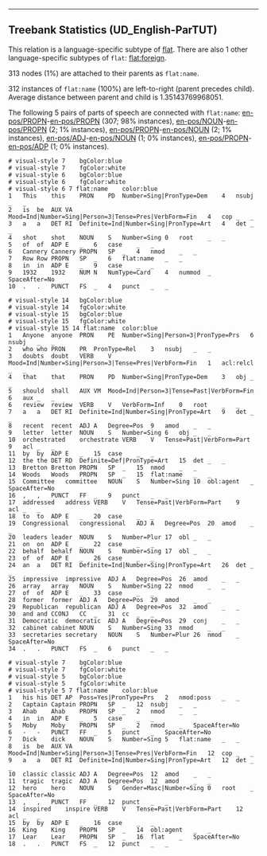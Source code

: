 

--------------------------------------------------------------------------------

## Treebank Statistics (UD_English-ParTUT)

This relation is a language-specific subtype of [flat]().
There are also 1 other language-specific subtypes of `flat`: [flat:foreign]().

313 nodes (1%) are attached to their parents as `flat:name`.

312 instances of `flat:name` (100%) are left-to-right (parent precedes child).
Average distance between parent and child is 1.35143769968051.

The following 5 pairs of parts of speech are connected with `flat:name`: [en-pos/PROPN]()-[en-pos/PROPN]() (307; 98% instances), [en-pos/NOUN]()-[en-pos/PROPN]() (2; 1% instances), [en-pos/PROPN]()-[en-pos/NOUN]() (2; 1% instances), [en-pos/ADJ]()-[en-pos/NOUN]() (1; 0% instances), [en-pos/PROPN]()-[en-pos/ADP]() (1; 0% instances).


~~~ conllu
# visual-style 7	bgColor:blue
# visual-style 7	fgColor:white
# visual-style 6	bgColor:blue
# visual-style 6	fgColor:white
# visual-style 6 7 flat:name	color:blue
1	This	this	PRON	PD	Number=Sing|PronType=Dem	4	nsubj	_	_
2	is	be	AUX	VA	Mood=Ind|Number=Sing|Person=3|Tense=Pres|VerbForm=Fin	4	cop	_	_
3	a	a	DET	RI	Definite=Ind|Number=Sing|PronType=Art	4	det	_	_
4	shot	shot	NOUN	S	Number=Sing	0	root	_	_
5	of	of	ADP	E	_	6	case	_	_
6	Cannery	Cannery	PROPN	SP	_	4	nmod	_	_
7	Row	Row	PROPN	SP	_	6	flat:name	_	_
8	in	in	ADP	E	_	9	case	_	_
9	1932	1932	NUM	N	NumType=Card	4	nummod	_	SpaceAfter=No
10	.	.	PUNCT	FS	_	4	punct	_	_

~~~


~~~ conllu
# visual-style 14	bgColor:blue
# visual-style 14	fgColor:white
# visual-style 15	bgColor:blue
# visual-style 15	fgColor:white
# visual-style 15 14 flat:name	color:blue
1	Anyone	anyone	PRON	PE	Number=Sing|Person=3|PronType=Prs	6	nsubj	_	_
2	who	who	PRON	PR	PronType=Rel	3	nsubj	_	_
3	doubts	doubt	VERB	V	Mood=Ind|Number=Sing|Person=3|Tense=Pres|VerbForm=Fin	1	acl:relcl	_	_
4	that	that	PRON	PD	Number=Sing|PronType=Dem	3	obj	_	_
5	should	shall	AUX	VM	Mood=Ind|Person=3|Tense=Past|VerbForm=Fin	6	aux	_	_
6	review	review	VERB	V	VerbForm=Inf	0	root	_	_
7	a	a	DET	RI	Definite=Ind|Number=Sing|PronType=Art	9	det	_	_
8	recent	recent	ADJ	A	Degree=Pos	9	amod	_	_
9	letter	letter	NOUN	S	Number=Sing	6	obj	_	_
10	orchestrated	orchestrate	VERB	V	Tense=Past|VerbForm=Part	9	acl	_	_
11	by	by	ADP	E	_	15	case	_	_
12	the	the	DET	RD	Definite=Def|PronType=Art	15	det	_	_
13	Bretton	Bretton	PROPN	SP	_	15	nmod	_	_
14	Woods	Woods	PROPN	SP	_	15	flat:name	_	_
15	Committee	committee	NOUN	S	Number=Sing	10	obl:agent	_	SpaceAfter=No
16	,	,	PUNCT	FF	_	9	punct	_	_
17	addressed	address	VERB	V	Tense=Past|VerbForm=Part	9	acl	_	_
18	to	to	ADP	E	_	20	case	_	_
19	Congressional	congressional	ADJ	A	Degree=Pos	20	amod	_	_
20	leaders	leader	NOUN	S	Number=Plur	17	obl	_	_
21	on	on	ADP	E	_	22	case	_	_
22	behalf	behalf	NOUN	S	Number=Sing	17	obl	_	_
23	of	of	ADP	E	_	26	case	_	_
24	an	a	DET	RI	Definite=Ind|Number=Sing|PronType=Art	26	det	_	_
25	impressive	impressive	ADJ	A	Degree=Pos	26	amod	_	_
26	array	array	NOUN	S	Number=Sing	22	nmod	_	_
27	of	of	ADP	E	_	33	case	_	_
28	former	former	ADJ	A	Degree=Pos	29	amod	_	_
29	Republican	republican	ADJ	A	Degree=Pos	32	amod	_	_
30	and	and	CCONJ	CC	_	31	cc	_	_
31	Democratic	democratic	ADJ	A	Degree=Pos	29	conj	_	_
32	cabinet	cabinet	NOUN	S	Number=Sing	33	nmod	_	_
33	secretaries	secretary	NOUN	S	Number=Plur	26	nmod	_	SpaceAfter=No
34	.	.	PUNCT	FS	_	6	punct	_	_

~~~


~~~ conllu
# visual-style 7	bgColor:blue
# visual-style 7	fgColor:white
# visual-style 5	bgColor:blue
# visual-style 5	fgColor:white
# visual-style 5 7 flat:name	color:blue
1	his	his	DET	AP	Poss=Yes|PronType=Prs	2	nmod:poss	_	_
2	Captain	Captain	PROPN	SP	_	12	nsubj	_	_
3	Ahab	Ahab	PROPN	SP	_	2	nmod	_	_
4	in	in	ADP	E	_	5	case	_	_
5	Moby	Moby	PROPN	SP	_	2	nmod	_	SpaceAfter=No
6	-	-	PUNCT	FF	_	5	punct	_	SpaceAfter=No
7	Dick	dick	NOUN	S	Number=Sing	5	flat:name	_	_
8	is	be	AUX	VA	Mood=Ind|Number=Sing|Person=3|Tense=Pres|VerbForm=Fin	12	cop	_	_
9	a	a	DET	RI	Definite=Ind|Number=Sing|PronType=Art	12	det	_	_
10	classic	classic	ADJ	A	Degree=Pos	12	amod	_	_
11	tragic	tragic	ADJ	A	Degree=Pos	12	amod	_	_
12	hero	hero	NOUN	S	Gender=Masc|Number=Sing	0	root	_	SpaceAfter=No
13	,	,	PUNCT	FF	_	12	punct	_	_
14	inspired	inspire	VERB	V	Tense=Past|VerbForm=Part	12	acl	_	_
15	by	by	ADP	E	_	16	case	_	_
16	King	King	PROPN	SP	_	14	obl:agent	_	_
17	Lear	Lear	PROPN	SP	_	16	flat	_	SpaceAfter=No
18	.	.	PUNCT	FS	_	12	punct	_	_

~~~


